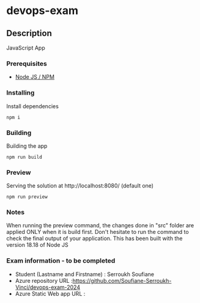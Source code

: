 # devops-exam

## Description

JavaScript App

### Prerequisites

-   [Node JS / NPM](https://nodejs.org/en/)

### Installing

Install dependencies

```
npm i
```

### Building

Building the app

```
npm run build
```

### Preview

Serving the solution at http://localhost:8080/ (default one)

```
npm run preview
```

### Notes
When running the preview command, the changes done in "src" folder are applied ONLY when it is build first.
Don't hesitate to run the command to check the final output of your application.
This has been built with the version 18.18 of Node JS

### Exam information - to be completed
- Student (Lastname and Firstname) : Serroukh Soufiane
- Azure repository URL :https://github.com/Soufiane-Serroukh-Vinci/devops-exam-2024
- Azure Static Web app URL : 
